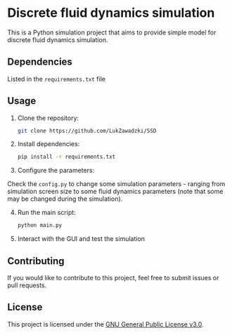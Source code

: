 # Discrete fluid dynamics simulation

This is a Python simulation project that aims to provide simple model for discrete fluid dynamics simulation.

## Dependencies

Listed in the `requirements.txt` file

## Usage

1. Clone the repository:

   ```bash
   git clone https://github.com/LukZawadzki/SSD
   ```

2. Install dependencies:

   ```bash
   pip install -r requirements.txt
   ```
3. Configure the parameters:

  Check the `config.py` to change some simulation parameters - ranging from simulation screen size to some fluid dynamics parameters (note that some may be changed during the simulation).

4. Run the main script:

   ```bash
   python main.py
   ```

5. Interact with the GUI and test the simulation

## Contributing

If you would like to contribute to this project, feel free to submit issues or pull requests.

## License

This project is licensed under the [GNU General Public License v3.0](LICENSE).
```
